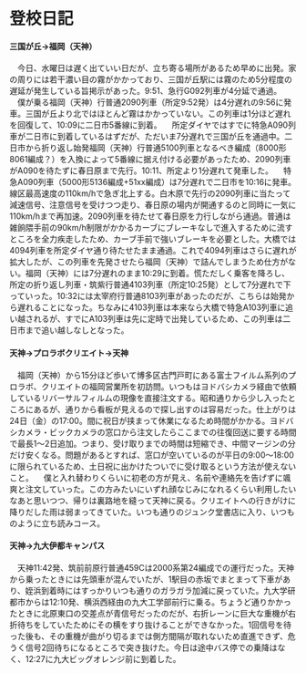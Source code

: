 # 登校日記

<div class="section">

#### 三国が丘→福岡（天神）

　今日、水曜日は遅く出ていい日だが、立ち寄る場所があるため早めに出発。家の周りには若干濃い目の霧がかかっており、三国が丘駅には霧のため5分程度の遅延が発生している旨掲示があった。9:51、急行G092列車が4分延で通過。 　僕が乗る福岡（天神）行普通2090列車（所定9:52発）は4分遅れの9:56に発車。三国が丘より北ではほとんど霧はかかっていない。この列車は1分ほど遅れを回復して、10:09に二日市5番線に到着。 　所定ダイヤではすでに特急A090列車が二日市に到着しているはずだが、ただいま7分遅れで三国が丘を通過中。二日市から折り返し始発福岡（天神）行普通5100列車となるべき編成（8000形8061編成？）を入換によって5番線に据え付ける必要があったため、2090列車がA090を待たずに春日原まで先行。10:11、所定より1分遅れて発車した。 　特急A090列車（5000形5136編成+51xx編成）は7分遅れで二日市を10:16に発車。線区最高速度の110km/hで急ぎ北上する。白木原で先行の2090列車に当たって減速信号、注意信号を受けつつ走り、春日原の場内が開通するのと同時に一気に110km/hまで再加速。2090列車を待たせて春日原を力行しながら通過。普通は雑餉隈手前の90km/h制限がかかるカーブにブレーキなしで進入するために流すところを全力疾走したため、カーブ手前で強いブレーキを必要とした。大橋では4094列車を所定ダイヤ通り待たせたまま通過。これで4094列車はさらに遅れが拡大したが、この列車を先発させたら福岡（天神）で詰んでしまうため仕方がない。福岡（天神）には7分遅れのまま10:29に到着。慌ただしく乗客を降ろし、所定の折り返し列車・筑紫行普通4103列車（所定10:25発）として7分遅れで下っていった。10:32には太宰府行普通8103列車があったのだが、こちらは始発から遅れることになった。ちなみに4103列車は本来なら大橋で特急A103列車に追い越されるが、すでにA103列車は先に定時で出発しているため、この列車は二日市まで追い越しなしとなった。

#### 天神→プロラボクリエイト→天神

　福岡（天神）から15分ほど歩いて博多区古門戸町にある富士フイルム系列のプロラボ、クリエイトの福岡営業所を初訪問。いつもはヨドバシカメラ経由で依頼しているリバーサルフィルムの現像を直接注文する。昭和通りから少し入ったところにあるが、通りから看板が見えるので探し出すのは容易だった。仕上がりは24日（金）の17:00。間に祝日が挟まって休業になるため時間がかかる。ヨドバシカメラ・ビックカメラの窓口から注文したらここまでの往復回送に要する時間で最長1～2日追加。つまり、受け取りまでの時間は短縮でき、中間マージンの分だけ安くなる。問題があるとすれば、窓口が空いているのが平日の9:00～18:00に限られているため、土日祝に出かけたついでに受け取るという方法が使えないこと。 　僕と入れ替わりくらいに初老の方が見え、名前や連絡先を告げずに颯爽と注文していった。この方みたいにいずれ顔なじみになれるくらい利用したいなあと思いつつ、帰りは裏路地を縫って天神に戻る。クリエイトへの行きがけに降りだした雨は弱まってきていた。いつも通りのジュンク堂書店に入り、いつものように立ち読みコース。

#### 天神→九大伊都キャンパス

　天神11:42発、筑前前原行普通459Cは2000系第24編成での運行だった。天神から乗ったときには先頭車が混んでいたが、1駅目の赤坂でまとまって下車があり、姪浜到着時にはすっかりいつも通りのガラガラ加減に戻っていた。九大学研都市からは12:10発、横浜西経由の九大工学部前行に乗る。ちょうど通りかかったときに北原東口の交差点が青信号だったのだが、右折レーンに巨大な重機が右折待ちをしていたためにその横をすり抜けることができなかった。1回信号を待った後も、その重機が曲がり切るまでは側方間隔が取れないため直進できず、危うく信号2回待ちになるところで突き抜けた。今日は途中バス停での乗降はなく、12:27に九大ビッグオレンジ前に到着した。</div>